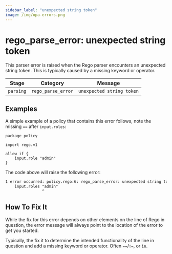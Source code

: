 ```yaml
---
sidebar_label: "unexpected string token"
image: /img/opa-errors.png
---
```


# rego_parse_error: unexpected string token

This parser error is raised when the Rego parser encounters an unexpected string token. This is typically
caused by a missing keyword or operator.

| Stage     | Category           | Message                   |
| --------- | ------------------ | ------------------------- |
| `parsing` | `rego_parse_error` | `unexpected string token` |

## Examples

A simple example of a policy that contains this error follows, note the missing `==` after `input.roles`:

```rego
package policy

import rego.v1

allow if {
	input.role "admin"
}
```

The code above will raise the following error:

```txt
1 error occurred: policy.rego:6: rego_parse_error: unexpected string token: expected \n or ; or }
	input.roles "admin"
	            ^
```

## How To Fix It

While the fix for this error depends on other elements on the line of Rego in question,
the error message will always point to the location of the error to get you started.

Typically, the fix it to determine the intended functionality of the line in question and
add a missing keyword or operator. Often `==`/`!=`, or `in`.
